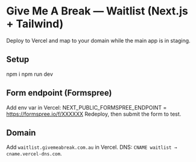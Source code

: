 # Give Me A Break — Waitlist (Next.js + Tailwind)

Deploy to Vercel and map to your domain while the main app is in staging.

## Setup
npm i
npm run dev

## Form endpoint (Formspree)
Add env var in Vercel:
NEXT_PUBLIC_FORMSPREE_ENDPOINT = https://formspree.io/f/XXXXXX
Redeploy, then submit the form to test.

## Domain
Add `waitlist.givemeabreak.com.au` in Vercel.
DNS: `CNAME waitlist → cname.vercel-dns.com`.
